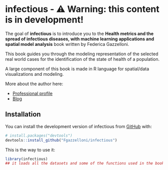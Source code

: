 # infectious - ⚠️ Warning: this content is in development!

<!-- badges: start -->

<!-- badges: end -->

The goal of **infectious** is to introduce you to the **Health metrics and the spread of infectious diseases, with machine learning applications and spatial model analysis** book written by Federica Gazzelloni.

This book guides you through the modeling representation of the selected real world cases for the identification of the state of health of a population.

A large component of this book is made in R language for spatial/data visualizations and modeling.

More about the author here:

-   [Professional profile](https://www.linkedin.com/in/fgazzelloni/)
-   [Blog](https://federicagazzelloni.netlify.app/)

## Installation

You can install the development version of infectious from [GitHub](https://github.com/) with:

``` r
# install.packages("devtools")
devtools::install_github("Fgazzelloni/infectious")
```

This is the way to use it:

``` r
library(infectious)
## it loads all the datasets and some of the functions used in the book
```
